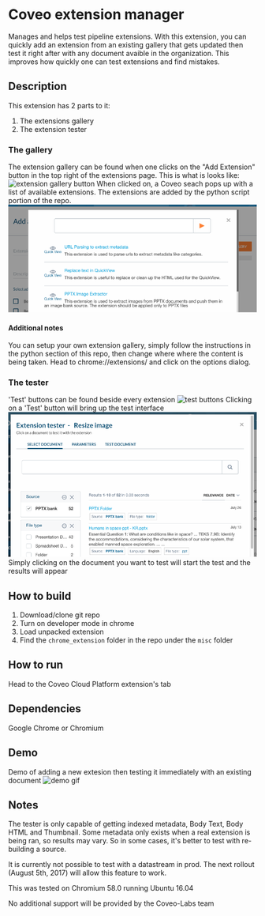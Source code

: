 # Coveo extension manager
Manages and helps test pipeline extensions. With this extension, you can quickly add an extension from an existing gallery that gets updated then test it right after with any document avaible in the organization. This improves how quickly one can test extensions and find mistakes.

## Description
This extension has 2 parts to it:
1. The extensions gallery
2. The extension tester

### The gallery
The extension gallery can be found when one clicks on the "Add Extension" button in the top right of the extensions page.
This is what is looks like:
![extension gallery button](https://user-images.githubusercontent.com/17149559/27692683-569b0ad6-5cb5-11e7-996f-1d4f8e12c08e.png)
When clicked on, a Coveo seach pops up with a list of available extensions. The extensions are added by the python script portion of the repo.
![extension gallery search](../screenshots/extensiongallery.png)

#### Additional notes
You can setup your own extension gallery, simply follow the instructions in the python section of this repo, then
change where where the content is being taken. Head to chrome://extensions/ and click on the options dialog.

### The tester
'Test' buttons can be found beside every extension
![test buttons](https://user-images.githubusercontent.com/17149559/27692869-cd622802-5cb5-11e7-8c69-f93b6b88c5f1.png)
Clicking on a 'Test' button will bring up the test interface
![test interace](../screenshots/selectdocument.png)
Simply clicking on the document you want to test will start the test and the results will appear

## How to build
1. Download/clone git repo
2. Turn on developer mode in chrome
3. Load unpacked extension
4. Find the `chrome_extension` folder in the repo under the `misc` folder

## How to run
Head to the Coveo Cloud Platform extension's tab

## Dependencies
Google Chrome or Chromium

## Demo
Demo of adding a new extesion then testing it immediately with an existing document
![demo gif](https://user-images.githubusercontent.com/17149559/27694135-46eed5b4-5cb9-11e7-9ab3-dac634291270.gif)


## Notes
The tester is only capable of getting indexed metadata, Body Text, Body HTML and Thumbnail.
Some metadata only exists when a real extension is being ran, so results may vary.
So in some cases, it's better to test with re-building a source.

It is currently not possible to test with a datastream in prod. The next rollout (August 5th, 2017) will allow this feature to work.

This was tested on Chromium 58.0 running Ubuntu 16.04

No additional support will be provided by the Coveo-Labs team

